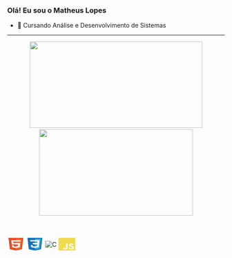 ### Olá! Eu sou o Matheus Lopes

- 🌱 Cursando Análise e Desenvolvimento de Sistemas 
  


<!--<p align="center">
  <img width="300" height="220" src="https://streak-stats.demolab.com?user=Mathlps&theme=dracula&hide_border=true&border_radius=5&card_width=800">
</p> -->


---




<p align="center">
  <img width="400" height="200" src="https://github-readme-stats.vercel.app/api?username=Mathlps&show_icons=true&theme=dracula"> 
  <img width="356" height="200" src="https://github-readme-stats.vercel.app/api/top-langs/?username=Mathlps&layout=compact&langs_count=16&theme=dracula&include_all_commits=true"/>
</p>
 
 

<div id="header" align="center">
  <img src="https://komarev.com/ghpvc/?username=Mathlps&style=for-the-badge&color=orange" alt=""/>
</div>


<div style="display: in line block"><br>
  <img align="center" alt="HTML" height="30" width="40" src="https://raw.githubusercontent.com/devicons/devicon/master/icons/html5/html5-original.svg">
  <img align="center" alt="CSS" height="30" width="40" src="https://raw.githubusercontent.com/devicons/devicon/master/icons/css3/css3-original.svg">
  <img align="center" alt="C" height="30" width="40" src="https://cdn.jsdelivr.net/gh/devicons/devicon@latest/icons/c/c-original.svg" /> 
  <img align="center" alt="JS" height="30" width="40" src="https://raw.githubusercontent.com/devicons/devicon/master/icons/javascript/javascript-plain.svg">
</div>

<!--
**Mathlps/Mathlps** is a ✨ _special_ ✨ repository because its `README.md` (this file) appears on your GitHub profile.

Here are some ideas to get you started:

- 🔭 I’m currently working on ...
- 🌱 I’m currently learning ...
- 👯 I’m looking to collaborate on ...
- 🤔 I’m looking for help with ...
- 💬 Ask me about ...
- 📫 How to reach me: ...
- 😄 Pronouns: ...
- ⚡ Fun fact: ...
-->
